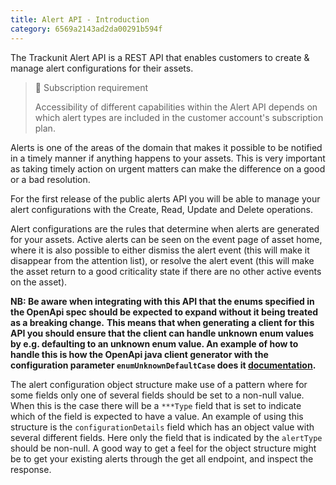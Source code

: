 ```yaml
---
title: Alert API - Introduction
category: 6569a2143ad2da00291b594f
---
```

The Trackunit Alert API is a REST API that enables customers to create & manage alert configurations for their assets.

> 📘 Subscription requirement 
>
> Accessibility of different capabilities within the Alert API depends on which alert types are included in the customer account's subscription plan.

Alerts is one of the areas of the domain that makes it possible to be notified in a timely manner if anything happens to your assets.
This is very important as taking timely action on urgent matters can make the difference on a good or a bad resolution.

For the first release of the public alerts API you will be able to manage your alert configurations with the Create, Read, Update and Delete operations.

Alert configurations are the rules that determine when alerts are generated for your assets. 
Active alerts can be seen on the event page of asset home, where it is also possible to either dismiss the alert event (this will make it disappear from the attention list),
or resolve the alert event (this will make the asset return to a good criticality state if there are no other active events on the asset).

__NB: Be aware when integrating with this API that the enums specified in the OpenApi spec should be expected to expand without it being treated as a breaking change.__
__This means that when generating a client for this API you should ensure that the client can handle unknown enum values by e.g. defaulting to an unknown enum value.
An example of how to handle this is how the OpenApi java client generator with the configuration parameter ```enumUnknownDefaultCase``` does it [documentation](https://openapi-generator.tech/docs/generators/java/).__

The alert configuration object structure make use of a pattern where for some fields only one of several fields should be set to a non-null value.
When this is the case there will be a ```***Type``` field that is set to indicate which of the field is expected to have a value.
An example of using this structure is the ```configurationDetails``` field which has an object value with several different fields. 
Here only the field that is indicated by the ```alertType```  should be non-null. 
A good way to get a feel for the object structure might be to get your existing alerts through the get all endpoint, and inspect the response.






